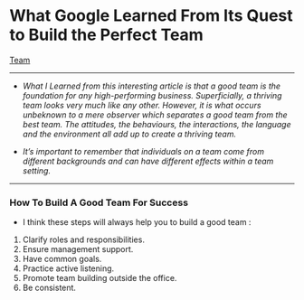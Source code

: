 # What Google Learned From Its Quest to Build the Perfect Team

[Team](images/Team.png)

***

* *What I Learned from this interesting article is that a good team is the foundation for any high-performing business. Superficially, a thriving team looks very much like any other. However, it is what occurs unbeknown to a mere observer which separates a good team from the best team. The attitudes, the behaviours, the interactions, the language and the environment all add up to create a thriving team.*

* *It’s important to remember that individuals on a team come from different backgrounds and can have different effects within a team setting.*

*** 

### How To Build A Good Team For Success

* I think these steps will always help you to build a good team :

1. Clarify roles and responsibilities.
2. Ensure management support.
3. Have common goals.
4. Practice active listening.
5. Promote team building outside the office.
6. Be consistent.





















